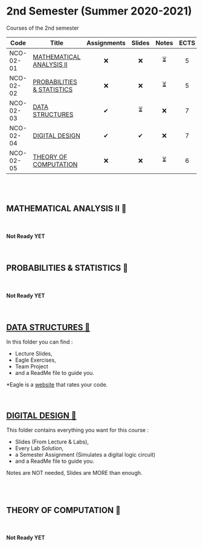 # 2nd Semester (Summer 2020-2021)

Courses of the 2nd semester

| Code      | Title                                | Assignments | Slides | Notes | ECTS |
| --------- | ------------------------------------ | :---------: | :----: | :---: | :---: | 
| NCO-02-01 | [MATHEMATICAL ANALYSIS II](https://github.com/tsingi-chris/CSD-Auth/tree/main/2nd%20Semester#mathematical-analysis-ii-)             |      ❌    | ❌    | ⏳    | 5    | 
| NCO-02-02 | [PROBABILITIES & STATISTICS](https://github.com/tsingi-chris/CSD-Auth/tree/main/2nd%20Semester#probabilities--statistics-)           |      ❌    | ❌    | ⏳    | 5    | 
| NCO-02-03 | [DATA STRUCTURES](https://github.com/tsingi-chris/CSD-Auth/tree/main/2nd%20Semester#data-structures-)                   |      ✔    | ⏳    | ❌    | 7    | 
| NCO-02-04 | [DIGITAL DESIGN](https://github.com/tsingi-chris/CSD-Auth/tree/main/2nd%20Semester#digital-design-)                    |      ✔     | ✔     | ❌    | 7    | 
| NCO-02-05 | [THEORY OF COMPUTATION](https://github.com/tsingi-chris/CSD-Auth/tree/main/2nd%20Semester#theory-of-computation-)                |      ❌    | ❌    | ⏳    | 6    | 

<br /><br />

## MATHEMATICAL ANALYSIS II 📂

<br /><br />**Not Ready YET**<br /><br /><br />

## PROBABILITIES & STATISTICS 📂

<br /><br />**Not Ready YET**<br /><br /><br />


## [DATA STRUCTURES 📂](https://github.com/tsingi-chris/CSD-Auth/tree/main/2nd%20Semester/Data%20Structures)

In this folder you can find : 
- Lecture Slides,
- Eagle Exercises,
- Team Project 
- and a ReadMe file to guide you.

*Eagle is a [website](https://eagle.csd.auth.gr/home) that rates your code. 

<br />

## [DIGITAL DESIGN 📂](https://github.com/tsingi-chris/CSD-Auth/tree/main/2nd%20Semester/Digital%20Design)

This folder contains everything you want for this course :  
- Slides (From Lecture & Labs),
- Every Lab Solution,
- a Semester Assignment (Simulates a digital logic circuit)
- and a ReadMe file to guide you.

Notes are NOT needed, Slides are MORE than enough.

<br /><br />

## THEORY OF COMPUTATION 📂

<br /><br />**Not Ready YET**<br /><br /><br />